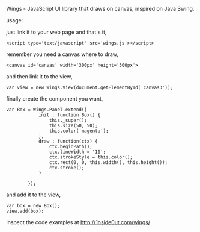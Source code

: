 Wings - JavaScript UI library that draws on canvas, inspired on Java Swing.

usage:

just link it to your web page and that's it,

```
<script type='text/javascript' src='wings.js'></script>
```

remember you need a canvas where to draw,

```
<canvas id='canvas' width='300px' height='300px'>
```

and then link it to the view,

```
var view = new Wings.View(document.getElementById('canvas3'));
```

finally create the component you want,

```
var Box = Wings.Panel.extend({
			init : function Box() {
				this._super();
				this.size(50, 50);
				this.color('magenta');
			},
			draw : function(ctx) {
				ctx.beginPath();
				ctx.lineWidth = '10';
				ctx.strokeStyle = this.color();
				ctx.rect(0, 0, this.width(), this.height());
				ctx.stroke();
			}

		});
```

and add it to the view,

```
var box = new Box();
view.add(box);
```

inspect the code examples at http://1nside0ut.com/wings/
